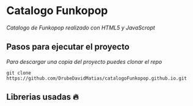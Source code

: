 # Catalogo Funkopop

_Catalogo de Funkopop realizado con HTML5 y JavaScropt_

## Pasos para ejecutar el proyecto

_Para descargar una copia del proyecto puedes clonar el repo_

`git clone https://github.com/DrubeDavidMatias/catalogoFunkopop.github.io.git`

## Librerias usadas 🔥


